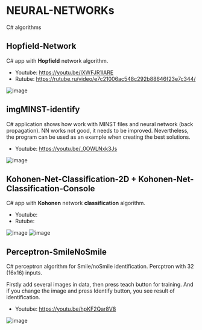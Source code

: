 # NEURAL-NETWORKs
 C# algorithms

## Hopfield-Network

C# app with **Hopfield** network algorithm.

- Youtube: https://youtu.be/lXWFJR1lARE
- Rutube: https://rutube.ru/video/e7c21006ac548c292b88646f23e7c344/

![image](https://github.com/user-attachments/assets/61219036-4a3b-4991-8dbf-e5e3c1ce7478)


## imgMINST-identify

C# application shows how work with MINST files and neural network (back propagation).
NN works not good, it needs to be improved. Nevertheless, the program can be used as an example when creating the best solutions.

- Youtube: https://youtu.be/_0OWLNxk3Js
 
![image](https://github.com/tltrus/NEURAL-NETWORKs/assets/77125487/a58f84f1-0ea4-49ff-9d8e-1ec9f4e4bc77)


## Kohonen-Net-Classification-2D + Kohonen-Net-Classification-Console

C# app with **Kohonen** network **classification** algorithm.

- Youtube: 
- Rutube: 

![image](https://github.com/user-attachments/assets/c6e10ddf-f1b0-4447-8cf7-b87a821924d7)
![image](https://github.com/user-attachments/assets/cfd1d272-3149-49c7-b9cc-c0ccce1ae205)


## Perceptron-SmileNoSmile

C# perceptron algorithm for Smile/noSmile identification. Percptron with 32 (16x16) inputs.

Firstly add several images in data, then press teach button for training. And if you change the image and press Identify button, you see result of identification.

- Youtube: https://youtu.be/hpKF2Qar8V8

![image](https://github.com/tltrus/NEURAL-NETWORKs/assets/77125487/6f6b7a9b-faad-4cb3-85f6-c6a92bf8ec5c)
